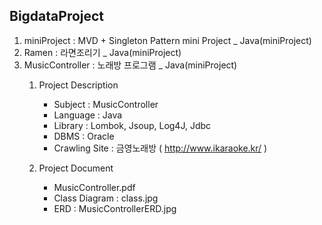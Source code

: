 ## BigdataProject
1. miniProject : MVD + Singleton Pattern mini Project _ Java(miniProject)  
2. Ramen : 라면조리기 _ Java(miniProject)  
3. MusicController : 노래방 프로그램 _ Java(miniProject)  
   1) Project Description      
      - Subject : MusicController  
      - Language : Java  
      - Library : Lombok, Jsoup, Log4J, Jdbc  
      - DBMS : Oracle  
      - Crawling Site : 금영노래방 ( http://www.ikaraoke.kr/ )  
  
   2) Project Document     
      - MusicController.pdf  
      - Class Diagram : class.jpg  
      - ERD : MusicControllerERD.jpg
